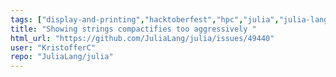 ```yaml
---
tags: ["display-and-printing","hacktoberfest","hpc","julia","julia-language","machine-learning","numerical","programming-language","science","scientific","strings"]
title: "Showing strings compactifies too aggressively "
html_url: "https://github.com/JuliaLang/julia/issues/49440"
user: "KristofferC"
repo: "JuliaLang/julia"
---
```


